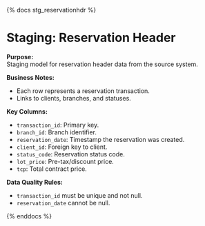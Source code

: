 {% docs stg_reservationhdr %}

# Staging: Reservation Header

**Purpose:**  
Staging model for reservation header data from the source system.

**Business Notes:**  
- Each row represents a reservation transaction.
- Links to clients, branches, and statuses.

**Key Columns:**  
- `transaction_id`: Primary key.
- `branch_id`: Branch identifier.
- `reservation_date`: Timestamp the reservation was created.
- `client_id`: Foreign key to client.
- `status_code`: Reservation status code.
- `lot_price`: Pre-tax/discount price.
- `tcp`: Total contract price.

**Data Quality Rules:**  
- `transaction_id` must be unique and not null.
- `reservation_date` cannot be null.

{% enddocs %}

